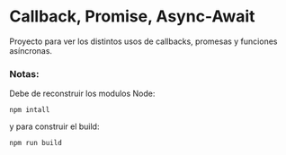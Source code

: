 # Callback, Promise, Async-Await

Proyecto para ver los distintos usos de callbacks, promesas y funciones asíncronas.

### Notas:
Debe de reconstruir los modulos Node:
```
npm intall
```

y para construir el build:
```
npm run build
```
